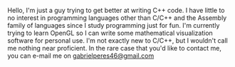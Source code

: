 Hello, I'm just a guy trying to get better at writing C++ code. I have little to no interest in programming languages other than C/C++ and the Assembly family of languages since I study programming just for fun. I'm currently trying to learn OpenGL so I can write some mathematical visualization software for personal use. I'm not exactly new to C/C++, but I wouldn't call me nothing near proficient.  In the rare case that you'd like to contact me, you can e-mail me on gabrielperes46@gmail.com
